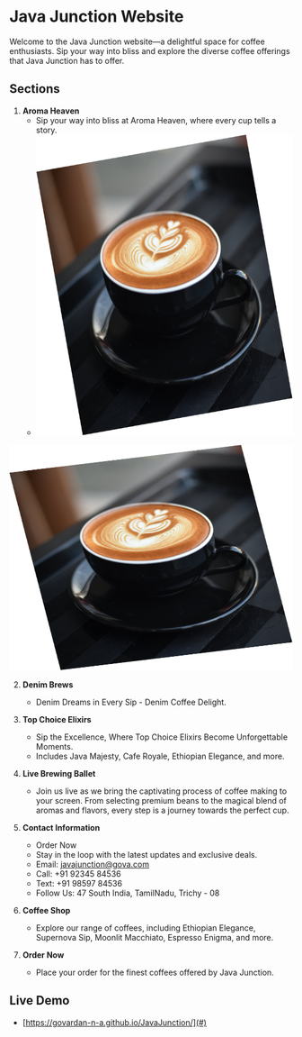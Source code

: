 # Java Junction Website

Welcome to the Java Junction website—a delightful space for coffee enthusiasts. Sip your way into bliss and explore the diverse coffee offerings that Java Junction has to offer.

## Sections

1. **Aroma Heaven**
   - Sip your way into bliss at Aroma Heaven, where every cup tells a story.
   - ![Aroma Heaven](images/../assets/images/67262aad-65b6-4758-bf97-aef29e3880bb.png)
 <img src="images/../assets/images/67262aad-65b6-4758-bf97-aef29e3880bb.png" alt="Aroma Heaven" width="600" height="400">


2. **Denim Brews**
   - Denim Dreams in Every Sip - Denim Coffee Delight.

3. **Top Choice Elixirs**
   - Sip the Excellence, Where Top Choice Elixirs Become Unforgettable Moments.
   - Includes Java Majesty, Cafe Royale, Ethiopian Elegance, and more.

4. **Live Brewing Ballet**
   - Join us live as we bring the captivating process of coffee making to your screen. From selecting premium beans to the magical blend of aromas and flavors, every step is a journey towards the perfect cup.

5. **Contact Information**
   - Order Now
   - Stay in the loop with the latest updates and exclusive deals.
   - Email: javajunction@gova.com
   - Call: +91 92345 84536
   - Text: +91 98597 84536
   - Follow Us: 47 South India, TamilNadu, Trichy - 08

6. **Coffee Shop**
   - Explore our range of coffees, including Ethiopian Elegance, Supernova Sip, Moonlit Macchiato, Espresso Enigma, and more.

7. **Order Now**
   - Place your order for the finest coffees offered by Java Junction.

## Live Demo
   - [https://govardan-n-a.github.io/JavaJunction/](#)



